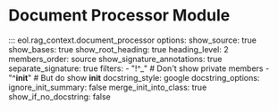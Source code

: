 # Document Processor Module

::: eol.rag_context.document_processor
    options:
      show_source: true
      show_bases: true
      show_root_heading: true
      heading_level: 2
      members_order: source
      show_signature_annotations: true
      separate_signature: true
      filters:
        - "!^_"  # Don't show private members
        - "^__init__"  # But do show __init__
      docstring_style: google
      docstring_options:
        ignore_init_summary: false
      merge_init_into_class: true
      show_if_no_docstring: false